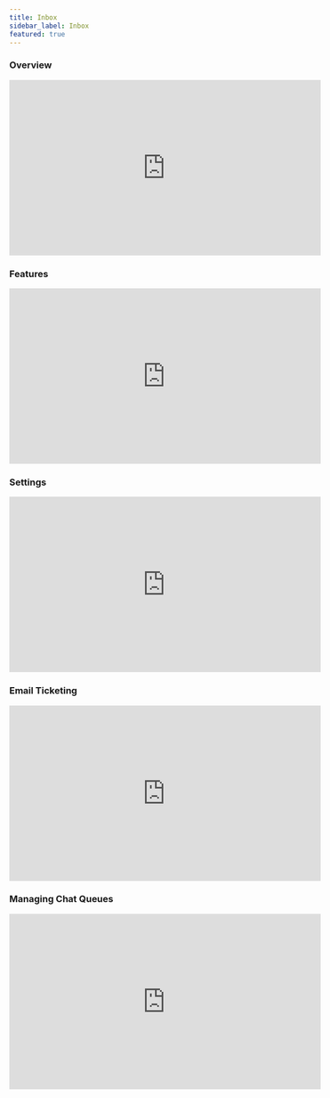 ```yaml
---
title: Inbox
sidebar_label: Inbox
featured: true
---
```


### Overview

<iframe width="560" height="315" src="https://www.youtube.com/embed/UXM2-18QLds" title="YouTube video player" frameborder="0" allow="autoplay; clipboard-write; picture-in-picture" allowfullscreen></iframe>

### Features

<iframe width="560" height="315" src="https://www.youtube.com/embed/Mgu2MW8iJ80" title="YouTube video player" frameborder="0" allow="autoplay; clipboard-write; picture-in-picture" allowfullscreen></iframe>

### Settings

<iframe width="560" height="315" src="https://www.youtube.com/embed/Rozj3CxsAJs" title="YouTube video player" frameborder="0" allow="autoplay; clipboard-write; picture-in-picture" allowfullscreen></iframe>

### Email Ticketing

<iframe width="560" height="315" src="https://www.youtube.com/embed/vGwb8DTUdEs" title="YouTube video player" frameborder="0" allow="autoplay; clipboard-write; picture-in-picture" allowfullscreen></iframe>

### Managing Chat Queues

<iframe width="560" height="315" src="https://www.youtube.com/embed/uEjFdFnY2CU" title="YouTube video player" frameborder="0" allow="autoplay; clipboard-write; picture-in-picture" allowfullscreen></iframe>
